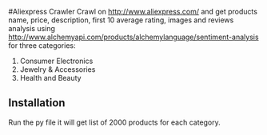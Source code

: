 #Aliexpress Crawler
Crawl on http://www.aliexpress.com/ and get products name, price, description, first 10 average rating, images and reviews analysis using http://www.alchemyapi.com/products/alchemylanguage/sentiment-analysis for three categories:

1. Consumer Electronics
2. Jewelry & Accessories
3. Health and Beauty

## Installation
Run the py file it will get list of 2000 products for each category.
